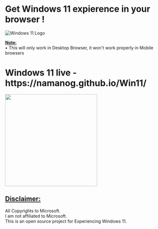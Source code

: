 # Get Windows 11 expierence in your browser !<br>

![Windows 11 Logo](https://upload.wikimedia.org/wikipedia/commons/e/e6/Windows_11_logo.svg)

<u><b>Note:</b></u><br>
• This will only work in Desktop Browser, it won't work properly in Mobile browsers<br>

#
<h1>Windows 11 live - https://namanog.github.io/Win11/<br></h1>

<img width="300px" height="300px" src="https://www.windowslatest.com/wp-content/uploads/2021/07/Start-menu-animation.gif">

## <u>Disclaimer:</u>
All Copyrights to Microsoft.<br>
I am not affiliated to Microsoft.<br>
This is an open source project for Experiencing Windows 11.
